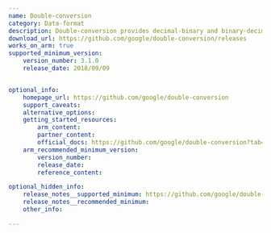 ```yaml
---
name: Double-conversion
category: Data-format
description: Double-conversion provides decimal-binary and binary-decimal routines for IEEE doubles.
download_url: https://github.com/google/double-conversion/releases
works_on_arm: true
supported_minimum_version:
    version_number: 3.1.0
    release_date: 2018/09/09


optional_info:
    homepage_url: https://github.com/google/double-conversion
    support_caveats:
    alternative_options:
    getting_started_resources:
        arm_content:
        partner_content:
        official_docs: https://github.com/google/double-conversion?tab=readme-ov-file#building
    arm_recommended_minimum_version:
        version_number:
        release_date:
        reference_content:

optional_hidden_info:
    release_notes__supported_minimum: https://github.com/google/double-conversion/releases/tag/3.1.0
    release_notes__recommended_minimum:
    other_info:

---
```

